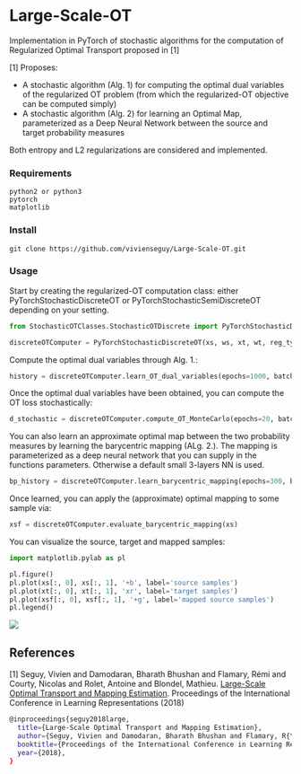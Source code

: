 # Large-Scale-OT

Implementation in PyTorch of stochastic algorithms for the computation of Regularized Optimal Transport proposed in [1]

[1] Proposes:
 - A stochastic algorithm (Alg. 1) for computing the optimal dual variables of the regularized OT problem (from which the regularized-OT objective can be computed simply)
 - A stochastic algorithm (Alg. 2) for learning an Optimal Map, parameterized as a Deep Neural Network between the source and target probability measures
 
 Both entropy and L2 regularizations are considered and implemented.


### Requirements
```
python2 or python3
pytorch
matplotlib
```

### Install 
```
git clone https://github.com/vivienseguy/Large-Scale-OT.git
```

### Usage
Start by creating the regularized-OT computation class: either PyTorchStochasticDiscreteOT or PyTorchStochasticSemiDiscreteOT depending on your setting. 
``` python
from StochasticOTClasses.StochasticOTDiscrete import PyTorchStochasticDiscreteOT

discreteOTComputer = PyTorchStochasticDiscreteOT(xs, ws, xt, wt, reg_type='l2', reg_val=0.02, device_type='cpu')
```
Compute the optimal dual variables through Alg. 1.:
``` python
history = discreteOTComputer.learn_OT_dual_variables(epochs=1000, batch_size=50, lr=0.0005)
```
Once the optimal dual variables have been obtained, you can compute the OT loss stochastically:
``` python
d_stochastic = discreteOTComputer.compute_OT_MonteCarlo(epochs=20, batch_size=50)
``` 
You can also learn an approximate optimal map between the two probability measures by learning the barycentric mapping (ALg. 2.). The mapping is parameterized as a deep neural network that you can supply in the functions parameters. Otherwise a default small 3-layers NN is used.
``` python
bp_history = discreteOTComputer.learn_barycentric_mapping(epochs=300, batch_size=50, lr=0.000002)
``` 
Once learned, you can apply the (approximate) optimal mapping to some sample via:
``` python
xsf = discreteOTComputer.evaluate_barycentric_mapping(xs)
``` 
You can visualize the source, target and mapped samples:
``` python
import matplotlib.pylab as pl

pl.figure()
pl.plot(xs[:, 0], xs[:, 1], '+b', label='source samples')
pl.plot(xt[:, 0], xt[:, 1], 'xr', label='target samples')
pl.plot(xsf[:, 0], xsf[:, 1], '+g', label='mapped source samples')
pl.legend()
``` 
![](https://github.com/vivienseguy/Large-Scale-OT/blob/master/toyXps/mapping_estimation.png)

 
## References

[1] Seguy, Vivien and Damodaran, Bharath Bhushan and Flamary, Rémi and Courty, Nicolas and Rolet, Antoine and Blondel, Mathieu. [Large-Scale Optimal Transport and Mapping Estimation](https://arxiv.org/abs/1711.02283). Proceedings of the International Conference in Learning Representations (2018)



```bash
@inproceedings{seguy2018large,
  title={Large-Scale Optimal Transport and Mapping Estimation},
  author={Seguy, Vivien and Damodaran, Bharath Bhushan and Flamary, R{\'e}mi and Courty, Nicolas and Rolet, Antoine and Blondel, Mathieu},
  booktitle={Proceedings of the International Conference in Learning Representations},
  year={2018},
}
```







